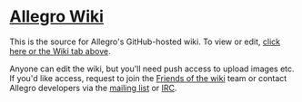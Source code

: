 # [Allegro Wiki](https://github.com/liballeg/allegro_wiki/wiki)

This is the source for Allegro's GitHub-hosted wiki. To view or edit, [click here or the Wiki tab above](https://github.com/liballeg/allegro_wiki/wiki).

Anyone can edit the wiki, but you'll need push access to upload images etc. If
you'd like access, request to join the [Friends of the
wiki](https://github.com/orgs/liballeg/teams/friends-of-the-wiki) team or
contact Allegro developers via the [mailing
list](https://liballeg.org/maillist.html) or
[IRC](https://liballeg.org/irc.html).
